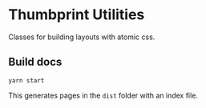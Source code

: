 # Thumbprint Utilities

Classes for building layouts with atomic css.

## Build docs

```
yarn start
```

This generates pages in the `dist` folder with an index file.
